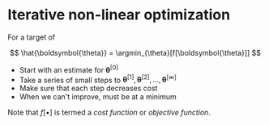 # Iterative non-linear optimization

For a target of

$$
\hat{\boldsymbol{\theta}} = \argmin_{\theta}[f[\boldsymbol{\theta}]]
$$

* Start with an estimate for $\boldsymbol{\theta}^{[0]}$
* Take a series of small steps to $\boldsymbol{\theta}^{[1]},
\boldsymbol{\theta}^{[2]}, \ldots, \boldsymbol{\theta}^{[\infty]}$
* Make sure that each step decreases cost
* When we can't improve, must be at a minimum

Note that $f\left[ \bullet \right]$ is termed a *cost function* or 
*objective function*.
